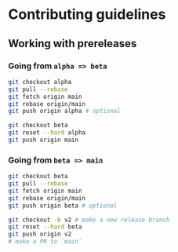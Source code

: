 # Contributing guidelines

## Working with prereleases

### Going from `alpha => beta`

```sh
git checkout alpha
git pull --rebase
git fetch origin main
git rebase origin/main
git push origin alpha # optional

git checkout beta
git reset --hard alpha
git push origin main
```

### Going from `beta => main`

```sh
git checkout beta
git pull --rebase
git fetch origin main
git rebase origin/main
git push origin beta # optional

git checkout -b v2 # make a new release branch
git reset --hard beta
git push origin v2
# make a PR to `main`
```
